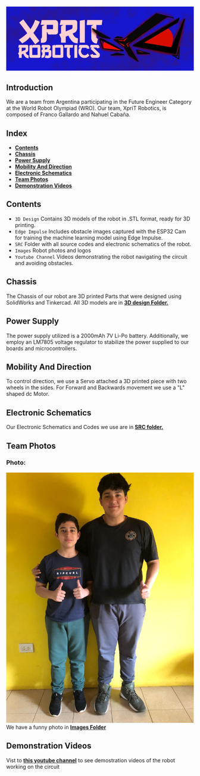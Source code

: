 
![Logo](Images/XpriT_Robotics_Logo.jpg)

## Introduction
We are a team from Argentina participating in the Future Engineer Category at the World Robot Olympiad (WRO). Our team, XpriT Robotics, is composed of Franco Gallardo and Nahuel Cabaña.
## Index
* [**Contents**](#Contents)
* [**Chassis**](#Chassis)
* [**Power Supply**](#Power_Supply)
* [**Mobility And Direction**](#Mobility_And_Direction)
* [**Electronic Schematics**](#Schematic)
* [**Team Photos**](#Photos)
* [**Demonstration Videos**](#Demonstration_Videos)
## Contents
 * `3D Design` Contains 3D models of the robot in .STL format, ready for 3D printing.
 * `Edge Impulse` Includes obstacle images captured with the ESP32 Cam for training the machine learning model using Edge Impulse.
 * `SRC` Folder with all source codes and electronic schematics of the robot.
 * `Images` Robot photos and logos
 * `Youtube Channel` Videos demonstrating the robot navigating the circuit and avoiding obstacles.

## Chassis
 
 The Chassis of our robot are 3D printed Parts that were designed using SolidWorks and Tinkercad. All 3D models are in [**3D design Folder.**](https://github.com/Gallarfrox/WRO-FE-XPRIT-2024/tree/8289e319c8ed50b18eef6a841f7b57f9364190d7/3D%20Desings)
## Power Supply

The power supply utilized is a 2000mAh 7V Li-Po battery. Additionally, we employ an LM7805 voltage regulator to stabilize the power supplied to our boards and microcontrollers.
## Mobility And Direction

To control direction, we use a Servo attached a 3D printed piece with two wheels in the sides. For Forward and Backwards movement we use a "L" shaped dc Motor.
## Electronic Schematics

Our Electronic Schematics and Codes we use are in [**SRC folder.**](https://github.com/Gallarfrox/WRO-FE-XPRIT-2024/tree/fe686a653da6ce5ed55e57e9bf3dd3e55d9c889c/SRC)
## Team Photos

### Photo:
![OPhoto](Images/Formal_Photo.jpg)
We have a funny photo in [**Images Folder**](https://github.com/Gallarfrox/WRO-FE-XPRIT-2024/tree/f97b17c5f60459615c8f3205b750cb3410c85aa1/Images)

## Demonstration Videos

Vist to [**this youtube channel**](https://youtube.com/@xprit_robotics?si=dhm_ktdyuf9bD-lI) to see demostration videos of the robot working on the circuit